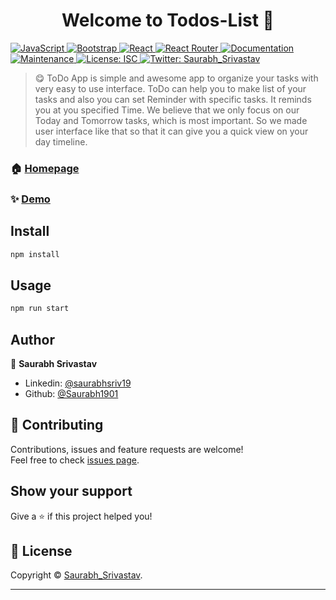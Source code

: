 <h1 align="center">Welcome to Todos-List 👋</h1>
<p>
  <a href="#">
    <img alt="JavaScript" src="https://img.shields.io/badge/JavaScript-F7DF1E?style=for-the-badge&logo=javascript&logoColor=black" />
  </a>
  <a href="#">
    <img alt="Bootstrap" src="https://img.shields.io/badge/Bootstrap-563D7C?style=for-the-badge&logo=bootstrap&logoColor=white" />
  </a>
  <a href="#">
    <img alt="React" src="https://img.shields.io/badge/React-20232A?style=for-the-badge&logo=react&logoColor=61DAFB" />
  </a>
  <a href="#">
    <img alt="React Router" src="https://img.shields.io/badge/React_Router-CA4245?style=for-the-badge&logo=react-router&logoColor=white" />
  </a>
  <a href="https://github.com/Saurabh1901/todos-list/#readme" target="_blank">
    <img alt="Documentation" src="https://img.shields.io/badge/documentation-yes-brightgreen.svg" />
  </a>
  <a href="#" target="_blank">
    <img alt="Maintenance" src="https://img.shields.io/badge/Maintained%3F-yes-green.svg" />
  </a>
  <a href="https://github.com/Saurabh1901/master/LICENSE" target="_blank">
    <img alt="License: ISC" src="https://img.shields.io/badge/GitHub-100000?style=for-the-badge&logo=github&logoColor=white" />
  </a>
  <a href="https://www.linkedin.com/in/saurabhsriv19/" target="_blank">
    <img alt="Twitter: Saurabh_Srivastav" src="https://img.shields.io/badge/LinkedIn-0077B5?style=for-the-badge&logo=linkedin&logoColor=white" />
  </a>
</p>

> 😋 ToDo App is simple and awesome app to organize your tasks with very easy to use interface. ToDo can help you to make list of your tasks and also you can set Reminder with specific tasks. It reminds you at you specified Time. We believe that we only focus on our Today and Tomorrow tasks, which is most important. So we made user interface like that so that it can give you a quick view on your day timeline.

### 🏠 [Homepage](https://github.com/Saurabh1901/todos-list/#readme)

### ✨ [Demo](https://todos-list-nu.vercel.app)

## Install

```sh
npm install
```

## Usage

```sh
npm run start
```

## Author

👤 **Saurabh Srivastav**

* Linkedin: [@saurabhsriv19](https://www.linkedin.com/in/saurabhsriv19/)
* Github: [@Saurabh1901](https://github.com/Saurabh1901)

## 🤝 Contributing

Contributions, issues and feature requests are welcome!<br />Feel free to check [issues page](https://github.com/Saurabh1901/todos-list/issues).

## Show your support

Give a ⭐️ if this project helped you!

## 📝 License

Copyright © [Saurabh_Srivastav](https://github.com/Saurabh1901).<br />

***
